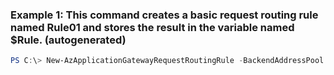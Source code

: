 ### Example 1: This command creates a basic request routing rule named Rule01 and stores the result in the variable named $Rule. (autogenerated)
```powershell
PS C:\> New-AzApplicationGatewayRequestRoutingRule -BackendAddressPool $Pool -BackendHttpSettings $PoolSetting -HttpListener $Listener -Name Rule01 -RuleType Basic
```

